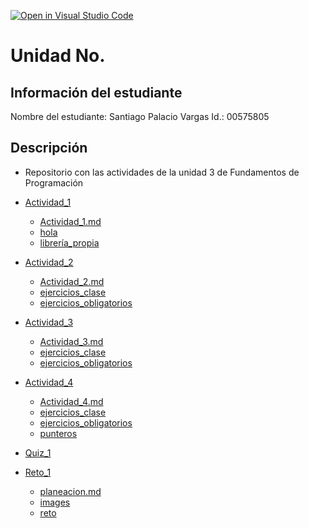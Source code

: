 [![Open in Visual Studio Code](https://classroom.github.com/assets/open-in-vscode-2e0aaae1b6195c2367325f4f02e2d04e9abb55f0b24a779b69b11b9e10269abc.svg)](https://classroom.github.com/online_ide?assignment_repo_id=18559692&assignment_repo_type=AssignmentRepo)
# Unidad No. 
## Información del estudiante  
Nombre del estudiante:  Santiago Palacio Vargas
Id.: 00575805

## Descripción

- Repositorio con las actividades de la unidad 3 de Fundamentos de Programación


- [Actividad_1](./Actividad_1/)
    - [Actividad_1.md](./Actividad_1/Actividad_1.md)
    - [hola](./Actividad_1/hola/)
    - [librería_propia](./Actividad_1/libreria_propia/)

- [Actividad_2](./Actividad_2/)
    - [Actividad_2.md](./Actividad_2/Actividad_2.md)
    - [ejercicios_clase](./Actividad_2/ejercicios_clase/)
    - [ejercicios_obligatorios](./Actividad_2/ejercicios_obligatorios/)

- [Actividad_3](./Actividad_3/)
    - [Actividad_3.md](./Actividad_3/Actividad_3.md)
    - [ejercicios_clase](./Actividad_3/ejercicios_clase/)
    - [ejercicios_obligatorios](./Actividad_3/ejercicios_obligatorios/)

- [Actividad_4](./Actividad_4/)
    - [Actividad_4.md](./Actividad_4/Actividad_4.md)
    - [ejercicios_clase](./Actividad_4/ejercicios_clase/)
    - [ejercicios_obligatorios](./Actividad_4/ejercicios_obligatorios/)
    - [punteros](./Actividad_4/punteros/)

- [Quiz_1](./Quiz_Bucles/)


- [Reto_1](./Reto_1/)
    - [planeacion.md](./Reto_1/planeacion.md)
    - [images](./Reto_1/images/)
    - [reto](./Reto_1/reto/)

